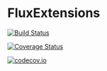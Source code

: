 # FluxExtensions

[![Build Status](https://travis-ci.org/rdeits/FluxExtensions.jl.svg?branch=master)](https://travis-ci.org/rdeits/FluxExtensions.jl)

[![Coverage Status](https://coveralls.io/repos/rdeits/FluxExtensions.jl/badge.svg?branch=master&service=github)](https://coveralls.io/github/rdeits/FluxExtensions.jl?branch=master)

[![codecov.io](http://codecov.io/github/rdeits/FluxExtensions.jl/coverage.svg?branch=master)](http://codecov.io/github/rdeits/FluxExtensions.jl?branch=master)
